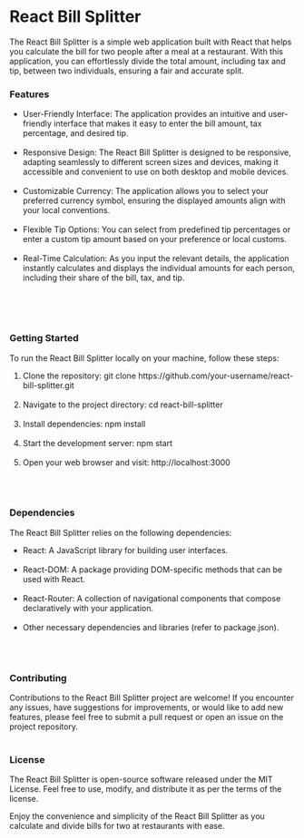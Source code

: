 # React Bill Splitter
The React Bill Splitter is a simple web application built with React that helps you calculate the bill for two people after a meal at a restaurant. With this application, you can effortlessly divide the total amount, including tax and tip, between two individuals, ensuring a fair and accurate split.
<br/>

### Features
<ul>
  <li>
    User-Friendly Interface: The application provides an intuitive and user-friendly interface that makes it easy to enter the bill amount, tax percentage, and desired tip.
  </li>
  <br/>
  
  <li>
    Responsive Design: The React Bill Splitter is designed to be responsive, adapting seamlessly to different screen sizes and devices, making it accessible and convenient to use on both desktop and mobile devices.
  </li>
  <br/>
  
  <li>
    Customizable Currency: The application allows you to select your preferred currency symbol, ensuring the displayed amounts align with your local conventions.
  </li>
  <br/>
  
  <li>
    Flexible Tip Options: You can select from predefined tip percentages or enter a custom tip amount based on your preference or local customs.
  </li>
  <br/>
  
  <li>
    Real-Time Calculation: As you input the relevant details, the application instantly calculates and displays the individual amounts for each person, including their share of the bill, tax, and tip.
  </li>
  <br/>
</ul>
  <br/>
  <br/>

### Getting Started
To run the React Bill Splitter locally on your machine, follow these steps:

<ol>
  <li>
    Clone the repository: git clone https://github.com/your-username/react-bill-splitter.git
  </li>
  <br/>

  <li>
    Navigate to the project directory: cd react-bill-splitter
  </li>
  <br/>

  <li>
    Install dependencies: npm install
  </li>
  <br/>
  
  <li>
    Start the development server: npm start
  </li>
  <br/>
  
  <li>
    Open your web browser and visit: http://localhost:3000
  </li>
</ol>
<br/>
<br/>

### Dependencies
The React Bill Splitter relies on the following dependencies:

<ul>
  <li>
    React: A JavaScript library for building user interfaces.
  </li>
  <br/>
  
  <li>
    React-DOM: A package providing DOM-specific methods that can be used with React.
  </li>
  <br/>
  
  <li>
    React-Router: A collection of navigational components that compose declaratively with your application.
  </li>
  <br/>
  
  <li>
    Other necessary dependencies and libraries (refer to package.json).
  </li>
</ul>
<br/>
<br/>

### Contributing
Contributions to the React Bill Splitter project are welcome! If you encounter any issues, have suggestions for improvements, or would like to add new features, please feel free to submit a pull request or open an issue on the project repository.
<br/>
<br/>

### License
The React Bill Splitter is open-source software released under the MIT License. Feel free to use, modify, and distribute it as per the terms of the license.
<br/>

Enjoy the convenience and simplicity of the React Bill Splitter as you calculate and divide bills for two at restaurants with ease.
